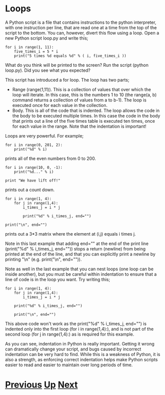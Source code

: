 # Loops

A Python script is a file that contains instructions to the python interpreter, with one instruction per line, that are read one at a time from the top of the script to the bottom. You can, however, divert this flow using a loop. Open a new Python script loop.py and write this;

    for i in range(1, 11):
        five_times_i = 5 * i
        print("5 times %d equals %d" % ( i, five_times_i ))


What do you think will be printed to the screen? Run the script (python loop.py). Did you see what you expected?

This script has introduced a for loop. The loop has two parts;

* Range (range(1,11)). This is a collection of values that over which the loop will iterate. In this case, this is the numbers 1 to 10 (the range(a, b) command returns a collection of values from a to b-1). The loop is executed once for each value in the collection.
* Body. This is all of the code that is indented. The loop allows the code in the body to be executed multiple times. In this case the code in the body that prints out a line of the five times table is executed ten times, once for each value in the range. Note that the indentation is important!

Loops are very powerful. For example;

    for i in range(0, 201, 2):
        print("%d" % i)

prints all of the even numbers from 0 to 200.

    for i in range(10, 0, -1):
        print("%d..." % i)
    
    print "We have lift off!"

prints out a count down.

    for i in range(1, 4):
        for j in range(1,4):
            i_times_j = i * j
    
            print("%d" % i_times_j, end="")

    print("\n", end="")

prints out a 3*3 matrix where the element at (i,j) equals i times j.

Note in this last example that adding end="" at the end of the print line (print("%d" % i_times_j, end="")) stops a return (newline) from being printed at the end of the line, and that you can explicitly print a newline by printing "\n" (e.g. print("\n", end="")).

Note as well in the last example that you can nest loops (one loop can be inside another), but you must be careful within indentation to ensure that a line of code is in the loop you want. Try writing this;

    for i in range(1, 4):
        for j in range(1,4):
            i_times_j = i * j
    
        print("%d" % i_times_j, end="")
    
        print("\n", end="")

This above code won't work as the print("%d" % i_times_j, end="") is indented only into the first loop (for i in range(1,4):), and is not part of the second loop (for j in range(1,4):) as is required for this example.

As you can see, indentation in Python is really important. Getting it wrong can dramatically change your script, and bugs caused by incorrect indentation can be very hard to find. While this is a weakness of Python, it is also a strength, as enforcing correct indentation helps make Python scripts easier to read and easier to maintain over long periods of time.

# [Previous](basics.md) [Up](README.md) [Next](arguments.md) 